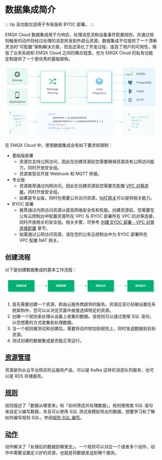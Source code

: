 # 数据集成简介

::: tip
该功能仅适用于专有版和 BYOC 部署。
:::

EMQX Cloud 数据集成用于为响应、处理消息流和设备事件配置规则，并通过规则触发的动作将经过处理的消息转发到外部云资源。数据集成不仅提供了一个清晰灵活的"可配置"架构解决方案，而且还简化了开发过程，提高了用户的可用性，降低了业务系统和 EMQX Cloud 之间的耦合程度，也为 EMQX Cloud 的私有功能定制提供了一个更优秀的基础架构。

![data_integration_intro](./_assets/integration_intro_01.png)

在 EMQX Cloud 中，使用数据集成会有如下要求和限制：

- 基础版部署
  - 资源仅支持公网访问，因此在创建资源前您需要确保资源具有公网访问能力，同时开放安全组。
  - 资源类型仅开放 Webhook 和 MQTT 桥接。
- 专业版
  - 资源推荐通过内网访问，因此在创建资源前您需要先配置 [VPC 对等连接](../deployments/vpc_peering.md)，同时开放安全组。
  - 如果是专业版，同时也需要公共访问资源，[NAT网关](../vas/nat-gateway.md)可以提供相关能力。
- BYOC 部署
  - 推荐通过内网访问资源以提高网络安全性和性能。创建资源前，您需要在公有云控制台中配置资源所在 VPC 与 BYOC 部署所在 VPC 的对等连接，同时开放相关的安全组。相关步骤，可参考 [创建 BYOC 部署 - VPC 对等连接配置](../create/byoc.md#vpc-对等连接配置) 章节。
  - 如需通过公网访问资源，请在您的公有云控制台中为 BYOC 部署所在 VPC 配置 NAT 网关。

## 创建流程

以下是创建数据集成的基本工作流程：

![data_integration_intro](./_assets/integration_intro_02.png)

1. 首先需要创建一个资源，即由云服务商提供的服务。资源应该已经被设置在系统架构中，您可以从浏览页面中直接选择特定的资源。
2. 创建一个规则来处理从设备上收集的数据。该规则可以通过使用 SQL 语句，以您想要的方式收集和处理数据。
3. 当一个规则被测试和创建后，需要将动作附加到规则上，同时发送数据到目标资源。
4. 测试创建的数据集成是否能正常运行。



## [资源管理](./resources.md)

资源是你从云平台购买的云服务产品，可以是 Kafka 这样的消息队列服务，也可以是 RDS 存储服务。

## [规则](./rules.md)

规则描述了「数据从哪里来」和「如何筛选并处理数据」。规则使用类 SQL 语句来自定义编写数据，并且可以使用 SQL 测试来模拟导出的数据。想要学习和了解如何编写规则 SQL，参阅[规则 SQL 编写](https://docs.emqx.com/zh/enterprise/v4.2/rule/rule-engine.html#sql-%E8%AF%AD%E5%8F%A5)。

## [动作](https://docs.emqx.com/zh/cloud/latest/rule_engine/rules.html#%E5%88%9B%E5%BB%BA%E5%8A%A8%E4%BD%9C)

动作解决了「处理后的数据到哪里去」，一个规则可以对应一个或者多个动作，动作中需要设置定义好的资源，也就是将数据发送到哪个服务。
